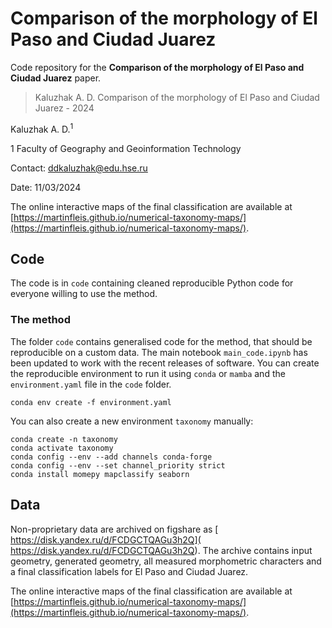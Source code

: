 # Comparison of the morphology of El Paso and Ciudad Juarez
Code repository for the **Comparison of the morphology of El Paso and Ciudad Juarez** paper.

> Kaluzhak A. D. Comparison of the morphology of El Paso and Ciudad Juarez - 2024

Kaluzhak A. D.<sup>1

1 Faculty of Geography and Geoinformation Technology

Contact: ddkaluzhak@edu.hse.ru

Date: 11/03/2024

The online interactive maps of the final classification are available at [https://martinfleis.github.io/numerical-taxonomy-maps/](https://martinfleis.github.io/numerical-taxonomy-maps/).

## Code

The code is in `code` containing cleaned reproducible
Python code for everyone willing to use the method.

### The method
The folder `code` contains generalised code for the method, that should be
reproducible on a custom data. The main notebook `main_code.ipynb` has
been updated to work with the recent releases of software. You can create the
reproducible environment to run it using `conda` or `mamba` and the `environment.yaml`
file in the `code` folder.

```
conda env create -f environment.yaml
```

You can also create a new environment `taxonomy` manually:

```
conda create -n taxonomy
conda activate taxonomy
conda config --env --add channels conda-forge
conda config --env --set channel_priority strict
conda install momepy mapclassify seaborn
```

## Data

Non-proprietary data are archived on figshare as
[ https://disk.yandex.ru/d/FCDGCTQAGu3h2Q]( https://disk.yandex.ru/d/FCDGCTQAGu3h2Q). The
archive contains input geometry, generated geometry, all measured morphometric
characters and a final classification labels for El Paso and Ciudad Juarez.

The online interactive maps of the final classification are available at [https://martinfleis.github.io/numerical-taxonomy-maps/](https://martinfleis.github.io/numerical-taxonomy-maps/).

